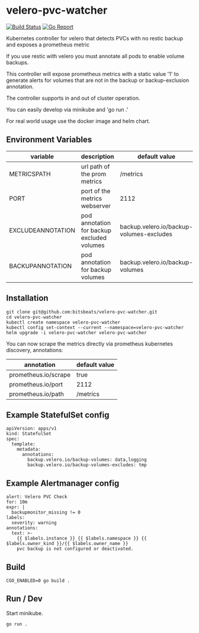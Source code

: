 # velero-pvc-watcher

[![Build Status](https://cloud.drone.io/api/badges/bitsbeats/velero-pvc-watcher/status.svg)](https://cloud.drone.io/bitsbeats/velero-pvc-watcher)
[![Go Report](https://goreportcard.com/badge/github.com/bitsbeats/velero-pvc-watcher)](https://goreportcard.com/badge/github.com/bitsbeats/velero-pvc-watcher)

Kubernetes controller for velero that detects PVCs with no restic backup and exposes a prometheus metric

If you use restic with velero you must annotate all pods to enable volume backups.

This controller will expose prometheus metrics with a static value '1' to generate alerts for volumes that are not in the backup or backup-exclusion annotation.

The controller supports in and out of cluster operation.

You can easily develop via minikube and 'go run .'

For real world usage use the docker image and helm chart.

## Environment Variables


| variable | description  | default value |
|---|---|---|
| METRICSPATH          | url path of the prom metrics | /metrics  |
| PORT                 | port of the metrics webserver | 2112 |
| EXCLUDEANNOTATION    | pod annotation for backup excluded volumes | backup.velero.io/backup-volumes-excludes |
| BACKUPANNOTATION     | pod annotation for backup volumes  | backup.velero.io/backup-volumes |

## Installation

```console
git clone git@github.com:bitsbeats/velero-pvc-watcher.git
cd velero-pvc-watcher
kubectl create namespace velero-pvc-watcher
kubectl config set-context --current --namespace=velero-pvc-watcher
helm upgrade -i velero-pvc-watcher velero-pvc-watcher
```
You can now scrape the metrics directly via prometheus kubernetes discovery, annotations:

| annotation | default value |
|---|---|
| prometheus.io/scrape | true     |
| prometheus.io/port   | 2112     |
| prometheus.io/path   | /metrics |

## Example StatefulSet config
```
apiVersion: apps/v1
kind: StatefulSet
spec:
  template:
    metadata:
      annotations:
        backup.velero.io/backup-volumes: data,logging
        backup.velero.io/backup-volumes-excludes: tmp
```

## Example Alertmanager config
```
alert: Velero PVC Check
for: 10m
expr: |
  backupmonitor_missing != 0
labels:
  severity: warning
annotations:
  text: >-
    {{ $labels.instance }} {{ $labels.namespace }} {{ $labels.owner_kind }}/{{ $labels.owner_name }}
    pvc backup is not configured or deactivated.
```

## Build
```console
CGO_ENABLED=0 go build .
```

## Run / Dev

Start minikube.

```console
go run .
```
